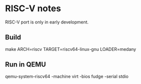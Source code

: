 # RISC-V notes

RISC-V port is only in early development.

## Build

make ARCH=riscv TARGET=riscv64-linux-gnu LOADER=medany

## Run in QEMU

qemu-system-riscv64 -machine virt -bios fudge -serial stdio
